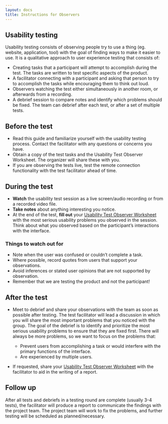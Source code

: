 ```yaml
---
layout: docs
title: Instructions for Observers
---
```

## Usability testing
Usability testing consists of observing people try to use a thing (eg. website, application, tool) with the goal of finding ways to make it easier to use. It is a qualitative approach to user experience testing that consists of:

- Creating tasks that a participant will attempt to accomplish during the test. The tasks are written to test specific aspects of the product.
- A facilitator connecting with a participant and asking that person to try to accomplish the tasks while encouraging them to think out loud.
- Observers watching the test either simultaneously in another room, or afterwards from a recording.
- A debrief session to compare notes and identify which problems should be fixed. The team can debrief after each test, or after a set of multiple tests.

## Before the test
- Read this guide and familiarize yourself with the usability testing process. Contact the facilitator with any questions or concerns you have.
- Obtain a copy of the test tasks and the Usability Test Observer Worksheet. The organizer will share these with you.
- If you are observing the tests live, test the remote connection functionality with the test facilitator ahead of time.

## During the test

- **Watch** the usability test session as a live screen/audio recording or from a recorded video file.
- **Take notes** about anything interesting you notice.
- At the end of the test, **fill out** your [Usability Test Observer Worksheet](/ux-templates/observer-worksheet) with the most serious usability problems you observed in the session. Think about what you observed based on the participant’s interactions with the interface.

### Things to watch out for
- Note when the user was confused or couldn’t complete a task.
- Where possible, record quotes from users that support your observations.
- Avoid inferences or stated user opinions that are not supported by observation.
- Remember that we are testing the product and not the participant!

## After the test
- Meet to debrief and share your observations with the team as soon as possible after testing. The test facilitator will lead a discussion in which you will share the most important problems that you noticed with the group. The goal of the debrief is to identify and prioritize the most serious usability problems to ensure that they are fixed first. There will always be more problems, so we want to focus on the problems that:
  - Prevent users from accomplishing a task or would interfere with the primary functions of the interface.
  - Are experienced by multiple users.

- If requested, share your [Usability Test Observer Worksheet](/ux-templates/observer-worksheet) with the facilitator to aid in the writing of a report.

## Follow up
After all tests and debriefs in a testing round are complete (usually 3-4 tests), the facilitator will produce a report to communicate the findings with the project team. The project team will work to fix the problems, and further testing will be scheduled as planned/necessary.
